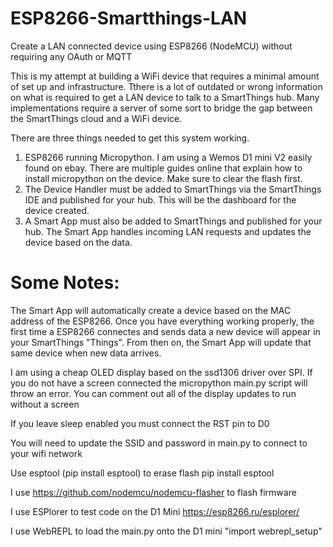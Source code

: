 # ESP8266-Smartthings-LAN
Create a LAN connected device using ESP8266 (NodeMCU) without requiring any OAuth or MQTT

This is my attempt at building a WiFi device that requires a minimal amount of set up and infrastructure. Tthere is a lot of outdated or wrong information on what is required to get a LAN device to talk to a SmartThings hub. Many implementations require a server of some sort to bridge the gap between the SmartThings cloud and a  WiFi device. 

There are three things needed to get this system working.
1. ESP8266 running Micropython. I am using a Wemos D1 mini V2 easily found on ebay. There are multiple guides online that explain how to install micropython on the device. Make sure to clear the flash first.
2. The Device Handler must be added to SmartThings via the SmartThings IDE and published for your hub. This will be the dashboard for the device created.
3. A Smart App must also be added to SmartThings and published for your hub. The Smart App handles incoming LAN requests and updates the device based on the data.

# Some Notes:
The Smart App will automatically create a device based on the MAC address of the ESP8266. Once you have everything working properly, the first time a ESP8266 connectes and sends data a new device will appear in your SmartThings "Things". From then on, the Smart App will update that same device when new data arrives.

I am using a cheap OLED display based on the ssd1306 driver over SPI. If you do not have a screen connected the micropython main.py script will throw an error. You can comment out all of the display updates to run without a screen

If you leave sleep enabled you must connect the RST pin to D0

You will need to update the SSID and password in main.py to connect to your wifi network

Use esptool (pip install esptool) to erase flash pip install esptool

I use https://github.com/nodemcu/nodemcu-flasher to flash firmware

I use ESPlorer to test code on the D1 Mini https://esp8266.ru/esplorer/

I use WebREPL to load the main.py onto the D1 mini "import webrepl_setup" 
